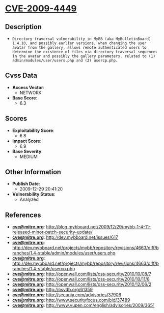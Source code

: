 
# [CVE-2009-4449](https://cve.mitre.org/cgi-bin/cvename.cgi?name=CVE-2009-4449)

## Description

- `Directory traversal vulnerability in MyBB (aka MyBulletinBoard) 1.4.10, and possibly earlier versions, when changing the user avatar from the gallery, allows remote authenticated users to determine the existence of files via directory traversal sequences in the avatar and possibly the gallery parameters, related to (1) admin/modules/user/users.php and (2) usercp.php.`

## Cvss Data

- **Access Vector**:
  - NETWORK
- **Base Score**:
  - 6.3

## Scores

- **Exploitability Score**:
  - 6.8
- **Impact Score**:
  - 6.9
- **Base Severity**:
  - MEDIUM

## Other Information

- **Publish Date**:
  - 2009-12-29 20:41:20
- **Vulnerability Status**:
  - Analyzed

## References

- **cve@mitre.org**: http://blog.mybboard.net/2009/12/29/mybb-1-4-11-released-minor-patch-security-update/
- **cve@mitre.org**: http://dev.mybboard.net/issues/617
- **cve@mitre.org**: http://dev.mybboard.net/projects/mybb/repository/revisions/4663/diff/branches/1.4-stable/admin/modules/user/users.php
- **cve@mitre.org**: http://dev.mybboard.net/projects/mybb/repository/revisions/4663/diff/branches/1.4-stable/usercp.php
- **cve@mitre.org**: http://openwall.com/lists/oss-security/2010/10/08/7
- **cve@mitre.org**: http://openwall.com/lists/oss-security/2010/10/11/8
- **cve@mitre.org**: http://openwall.com/lists/oss-security/2010/12/06/2
- **cve@mitre.org**: http://osvdb.org/61359
- **cve@mitre.org**: http://secunia.com/advisories/37906
- **cve@mitre.org**: http://www.securityfocus.com/bid/37489
- **cve@mitre.org**: http://www.vupen.com/english/advisories/2009/3651
